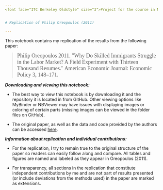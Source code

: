 ```yaml
---
<font face="ITC Berkeley Oldstyle" size="3">Project for the course in Microeconometrics | Summer 2020, M.Sc. Economics, Bonn University | [Arbi Kodraj](https://github.com/ArbiKodraj/desktop-tutorial) </font><br/>


# Replication of Philip Oreopoulos (2011)

---
```



This notebook contains my replication of the results from the following paper:

> <font face="ITC Berkeley Oldstyle" size="4">Philip Oreopoulos 2011. "Why Do Skilled Immigrants Struggle in the Labor Market? A Field Experiment with Thirteen Thousand Resumes." American Economic Journal: Economic Policy 3, 148–171.</font><br />



<i><b>  Downloading and viewing this notebook: </b> </i> 

- The best way to view this notebook is by downloading it and the repository it is located in from GitHub. Other viewing options like MyBinder or NBViewer may have issues with displaying images or coloring of certain parts (missing images can be viewed in the folder files on GitHub).

- The original paper, as well as the data and code provided by the authors can be accessed [here](https://www.aeaweb.org/articles?id=10.1257/pol.3.4.148 "American Economic Association").

<i><b> Information about replication and individual contributions: </i></b>

- For the replication, I try to remain true to the original structure of the paper so readers can easily follow along and compare. All tables and figures are named and labeled as they appear in Oreopoulos (2011).

- For transparency, all sections in the replication that constitute independent contributions by me and are not part of results presented (or include deviations from the methods used) in the paper are marked as extensions.


